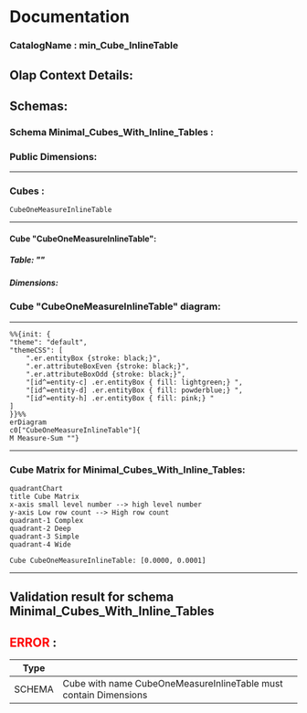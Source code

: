 # Documentation
### CatalogName : min_Cube_InlineTable
## Olap Context Details:
## Schemas:
### Schema Minimal_Cubes_With_Inline_Tables : 
### Public Dimensions:

    

---
### Cubes :

    CubeOneMeasureInlineTable

---
#### Cube "CubeOneMeasureInlineTable":

    

##### Table: ""

##### Dimensions:
### Cube "CubeOneMeasureInlineTable" diagram:

---

```mermaid
%%{init: {
"theme": "default",
"themeCSS": [
    ".er.entityBox {stroke: black;}",
    ".er.attributeBoxEven {stroke: black;}",
    ".er.attributeBoxOdd {stroke: black;}",
    "[id^=entity-c] .er.entityBox { fill: lightgreen;} ",
    "[id^=entity-d] .er.entityBox { fill: powderblue;} ",
    "[id^=entity-h] .er.entityBox { fill: pink;} "
]
}}%%
erDiagram
c0["CubeOneMeasureInlineTable"]{
M Measure-Sum ""}
```
---
### Cube Matrix for Minimal_Cubes_With_Inline_Tables:
```mermaid
quadrantChart
title Cube Matrix
x-axis small level number --> high level number
y-axis Low row count --> High row count
quadrant-1 Complex
quadrant-2 Deep
quadrant-3 Simple
quadrant-4 Wide

Cube CubeOneMeasureInlineTable: [0.0000, 0.0001]
```
---
## Validation result for schema Minimal_Cubes_With_Inline_Tables
## <span style='color: red;'>ERROR</span> : 
|Type|   |
|----|---|
|SCHEMA|Cube with name CubeOneMeasureInlineTable must contain Dimensions|
